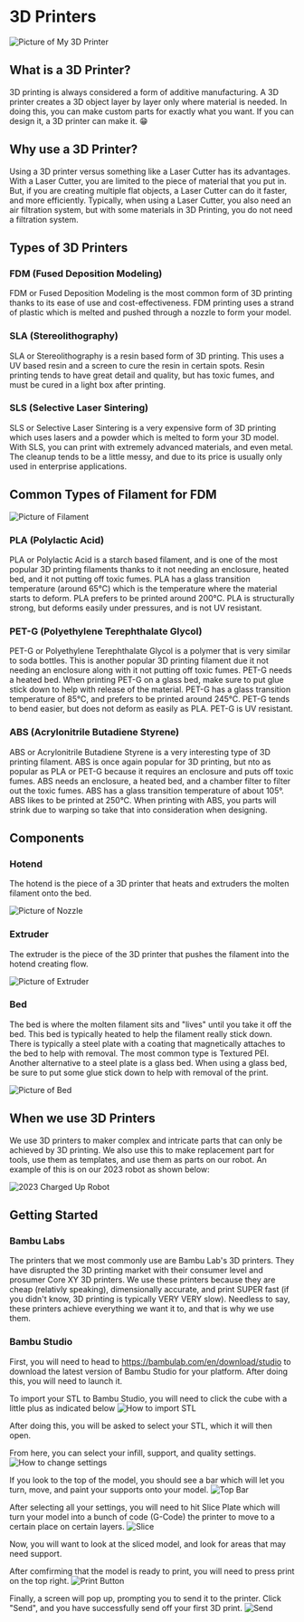 # 3D Printers
![Picture of My 3D Printer](https://cdn.discordapp.com/attachments/898001388288741426/1135831752846352385/IMG_4201.jpg)
## What is a 3D Printer?
3D printing is always considered a form of additive manufacturing. A 3D printer creates a 3D object layer by layer only where material is needed. In doing this, you can make custom parts for exactly what you want. If you can design it, a 3D printer can make it. :grin:
## Why use a 3D Printer?
Using a 3D printer versus something like a Laser Cutter has its advantages. With a Laser Cutter, you are limited to the piece of material that you put in. But, if you are creating multiple flat objects, a Laser Cutter can do it faster, and more efficiently. Typically, when using a Laser Cutter, you also need an air filtration system, but with some materials in 3D Printing, you do not need a filtration system.

## Types of 3D Printers
### FDM (Fused Deposition Modeling)
FDM or Fused Deposition Modeling is the most common form of 3D printing thanks to its ease of use and cost-effectiveness. FDM printing uses a strand of plastic which is melted and pushed through a nozzle to form your model. 
### SLA (Stereolithography)
SLA or Stereolithography is a resin based form of 3D printing. This uses a UV based resin and a screen to cure the resin in certain spots. Resin printing tends to have great detail and quality, but has toxic fumes, and must be cured in a light box after printing. 
### SLS (Selective Laser Sintering)
SLS or Selective Laser Sintering is a very expensive form of 3D printing which uses lasers and a powder which is melted to form your 3D model. With SLS, you can print with extremely advanced materials, and even metal. The cleanup tends to be a little messy, and due to its price is usually only used in enterprise applications. 

## Common Types of Filament for FDM
![Picture of Filament](https://cdn.discordapp.com/attachments/898001388288741426/1135833129106559036/IMG_4202.jpg)
### PLA (Polylactic Acid)
PLA or Polylactic Acid is a starch based filament, and is one of the most popular 3D printing filaments thanks to it not needing an enclosure, heated bed, and it not putting off toxic fumes. PLA has a glass transition temperature (around 65°C) which is the temperature where the material starts to deform. PLA prefers to be printed around 200°C. PLA is structurally strong, but deforms easily under pressures, and is not UV resistant. 
### PET-G (Polyethylene Terephthalate Glycol)
PET-G or Polyethylene Terephthalate Glycol is a polymer that is very similar to soda bottles. This is another popular 3D printing filament due it not needing an enclosure along with it not putting off toxic fumes. PET-G needs a heated bed. When printing PET-G on a glass bed, make sure to put glue stick down to help with release of the material. PET-G has a glass transition temperature of 85°C, and prefers to be printed around 245°C. PET-G tends to bend easier, but does not deform as easily as PLA. PET-G is UV resistant.
### ABS (Acrylonitrile Butadiene Styrene)
ABS or Acrylonitrile Butadiene Styrene is a very interesting type of 3D printing filament. ABS is once again popular for 3D printing, but nto as popular as PLA or PET-G because it requires an enclosure and puts off toxic fumes. ABS needs an enclosure, a heated bed, and a chamber filter to filter out the toxic fumes. ABS has a glass transition temperature of about 105°. ABS likes to be printed at 250°C. When printing with ABS, you parts will strink due to warping so take that into consideration when designing. 
## Components
### Hotend
The hotend is the piece of a 3D printer that heats and extruders the molten filament onto the bed.

![Picture of Nozzle](https://cdn.discordapp.com/attachments/898001388288741426/1135474400028807168/Extruder.png)

### Extruder
The extruder is the piece of the 3D printer that pushes the filament into the hotend creating flow.

![Picture of Extruder](https://cdn.discordapp.com/attachments/898001388288741426/1135474401131905114/Real_Extruder.png)

### Bed
The bed is where the molten filament sits and "lives" until you take it off the bed. This bed is typically heated to help the filament really stick down. There is typically a steel plate with a coating that magnetically attaches to the bed to help with removal. The most common type is Textured PEI. Another alternative to a steel plate is a glass bed. When using a glass bed, be sure to put some glue stick down to help with removal of the print.

![Picture of Bed](https://cdn.discordapp.com/attachments/898001388288741426/1135476188974948443/IMG_4184.jpg)

## When we use 3D Printers
We use 3D printers to maker complex and intricate parts that can only be achieved by 3D printing. We also use this to make replacement part for tools, use them as templates, and use them as parts on our robot. An example of this is on our 2023 robot as shown below:

![2023 Charged Up Robot](https://cdn.discordapp.com/attachments/898001388288741426/1135484459953684550/Spacer.png)

## Getting Started
### Bambu Labs
The printers that we most commonly use are Bambu Lab's 3D printers. They have disrupted the 3D printing market with their consumer level and prosumer Core XY 3D printers. We use these printers because they are cheap (relativly speaking), dimensionally accurate, and print SUPER fast (if you didn't know, 3D printing is typically VERY VERY slow). Needless to say, these printers achieve everything we want it to, and that is why we use them. 
### Bambu Studio
First, you will need to head to https://bambulab.com/en/download/studio to download the latest version of Bambu Studio for your platform. After doing this, you will need to launch it.

To import your STL to Bambu Studio, you will need to click the cube with a little plus as indicated below
![How to import STL](https://cdn.discordapp.com/attachments/898001388288741426/1135486523974877204/Add_Part.png)

After doing this, you will be asked to select your STL, which it will then open. 

From here, you can select your infill, support, and quality settings. 
![How to change settings](https://cdn.discordapp.com/attachments/898001388288741426/1135487340580712499/Your_Settings.png)

If you look to the top of the model, you should see a bar which will let you turn, move, and paint your supports onto your model. 
![Top Bar](https://cdn.discordapp.com/attachments/898001388288741426/1135488126723297290/Bar.png)

After selecting all your settings, you will need to hit Slice Plate which will turn your model into a bunch of code (G-Code)  the printer to move to a certain place on certain layers. 
![Slice](https://cdn.discordapp.com/attachments/898001388288741426/1135488785283567687/Print.png)

Now, you will want to look at the sliced model, and look for areas that may need support. 

After comfirming that the model is ready to print, you will need to press print on the top right. 
![Print Button](https://cdn.discordapp.com/attachments/898001388288741426/1135489503105142816/Print.png)

Finally, a screen will pop up, prompting you to send it to the printer. Click "Send", and you have successfully send off your first 3D print. 
![Send](https://cdn.discordapp.com/attachments/898001388288741426/1135489999559721032/Send.png)
